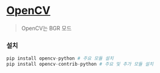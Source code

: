 # [OpenCV](https://blog.naver.com/samsjang/220498694383)
> OpenCV는 BGR 모드
### 설치
```python
pip install opencv-python # 주요 모듈 설치
pip install opencv-contrib-python # 주요 및 추가 모듈 설치
```